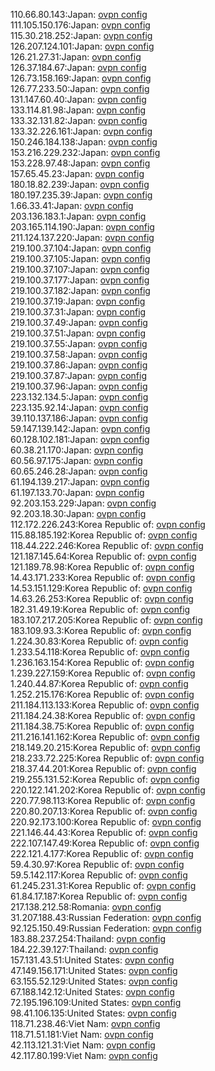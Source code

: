 110.66.80.143:Japan: [ovpn config](vpn/110_66_80_143.ovpn)  
111.105.150.176:Japan: [ovpn config](vpn/111_105_150_176.ovpn)  
115.30.218.252:Japan: [ovpn config](vpn/115_30_218_252.ovpn)  
126.207.124.101:Japan: [ovpn config](vpn/126_207_124_101.ovpn)  
126.21.27.31:Japan: [ovpn config](vpn/126_21_27_31.ovpn)  
126.37.184.67:Japan: [ovpn config](vpn/126_37_184_67.ovpn)  
126.73.158.169:Japan: [ovpn config](vpn/126_73_158_169.ovpn)  
126.77.233.50:Japan: [ovpn config](vpn/126_77_233_50.ovpn)  
131.147.60.40:Japan: [ovpn config](vpn/131_147_60_40.ovpn)  
133.114.81.98:Japan: [ovpn config](vpn/133_114_81_98.ovpn)  
133.32.131.82:Japan: [ovpn config](vpn/133_32_131_82.ovpn)  
133.32.226.161:Japan: [ovpn config](vpn/133_32_226_161.ovpn)  
150.246.184.138:Japan: [ovpn config](vpn/150_246_184_138.ovpn)  
153.216.229.232:Japan: [ovpn config](vpn/153_216_229_232.ovpn)  
153.228.97.48:Japan: [ovpn config](vpn/153_228_97_48.ovpn)  
157.65.45.23:Japan: [ovpn config](vpn/157_65_45_23.ovpn)  
180.18.82.239:Japan: [ovpn config](vpn/180_18_82_239.ovpn)  
180.197.235.39:Japan: [ovpn config](vpn/180_197_235_39.ovpn)  
1.66.33.41:Japan: [ovpn config](vpn/1_66_33_41.ovpn)  
203.136.183.1:Japan: [ovpn config](vpn/203_136_183_1.ovpn)  
203.165.114.190:Japan: [ovpn config](vpn/203_165_114_190.ovpn)  
211.124.137.220:Japan: [ovpn config](vpn/211_124_137_220.ovpn)  
219.100.37.104:Japan: [ovpn config](vpn/219_100_37_104.ovpn)  
219.100.37.105:Japan: [ovpn config](vpn/219_100_37_105.ovpn)  
219.100.37.107:Japan: [ovpn config](vpn/219_100_37_107.ovpn)  
219.100.37.177:Japan: [ovpn config](vpn/219_100_37_177.ovpn)  
219.100.37.182:Japan: [ovpn config](vpn/219_100_37_182.ovpn)  
219.100.37.19:Japan: [ovpn config](vpn/219_100_37_19.ovpn)  
219.100.37.31:Japan: [ovpn config](vpn/219_100_37_31.ovpn)  
219.100.37.49:Japan: [ovpn config](vpn/219_100_37_49.ovpn)  
219.100.37.51:Japan: [ovpn config](vpn/219_100_37_51.ovpn)  
219.100.37.55:Japan: [ovpn config](vpn/219_100_37_55.ovpn)  
219.100.37.58:Japan: [ovpn config](vpn/219_100_37_58.ovpn)  
219.100.37.86:Japan: [ovpn config](vpn/219_100_37_86.ovpn)  
219.100.37.87:Japan: [ovpn config](vpn/219_100_37_87.ovpn)  
219.100.37.96:Japan: [ovpn config](vpn/219_100_37_96.ovpn)  
223.132.134.5:Japan: [ovpn config](vpn/223_132_134_5.ovpn)  
223.135.92.14:Japan: [ovpn config](vpn/223_135_92_14.ovpn)  
39.110.137.186:Japan: [ovpn config](vpn/39_110_137_186.ovpn)  
59.147.139.142:Japan: [ovpn config](vpn/59_147_139_142.ovpn)  
60.128.102.181:Japan: [ovpn config](vpn/60_128_102_181.ovpn)  
60.38.21.170:Japan: [ovpn config](vpn/60_38_21_170.ovpn)  
60.56.97.175:Japan: [ovpn config](vpn/60_56_97_175.ovpn)  
60.65.246.28:Japan: [ovpn config](vpn/60_65_246_28.ovpn)  
61.194.139.217:Japan: [ovpn config](vpn/61_194_139_217.ovpn)  
61.197.133.70:Japan: [ovpn config](vpn/61_197_133_70.ovpn)  
92.203.153.229:Japan: [ovpn config](vpn/92_203_153_229.ovpn)  
92.203.18.30:Japan: [ovpn config](vpn/92_203_18_30.ovpn)  
112.172.226.243:Korea Republic of: [ovpn config](vpn/112_172_226_243.ovpn)  
115.88.185.192:Korea Republic of: [ovpn config](vpn/115_88_185_192.ovpn)  
118.44.222.246:Korea Republic of: [ovpn config](vpn/118_44_222_246.ovpn)  
121.187.145.64:Korea Republic of: [ovpn config](vpn/121_187_145_64.ovpn)  
121.189.78.98:Korea Republic of: [ovpn config](vpn/121_189_78_98.ovpn)  
14.43.171.233:Korea Republic of: [ovpn config](vpn/14_43_171_233.ovpn)  
14.53.151.129:Korea Republic of: [ovpn config](vpn/14_53_151_129.ovpn)  
14.63.26.253:Korea Republic of: [ovpn config](vpn/14_63_26_253.ovpn)  
182.31.49.19:Korea Republic of: [ovpn config](vpn/182_31_49_19.ovpn)  
183.107.217.205:Korea Republic of: [ovpn config](vpn/183_107_217_205.ovpn)  
183.109.93.3:Korea Republic of: [ovpn config](vpn/183_109_93_3.ovpn)  
1.224.30.83:Korea Republic of: [ovpn config](vpn/1_224_30_83.ovpn)  
1.233.54.118:Korea Republic of: [ovpn config](vpn/1_233_54_118.ovpn)  
1.236.163.154:Korea Republic of: [ovpn config](vpn/1_236_163_154.ovpn)  
1.239.227.159:Korea Republic of: [ovpn config](vpn/1_239_227_159.ovpn)  
1.240.44.87:Korea Republic of: [ovpn config](vpn/1_240_44_87.ovpn)  
1.252.215.176:Korea Republic of: [ovpn config](vpn/1_252_215_176.ovpn)  
211.184.113.133:Korea Republic of: [ovpn config](vpn/211_184_113_133.ovpn)  
211.184.24.38:Korea Republic of: [ovpn config](vpn/211_184_24_38.ovpn)  
211.184.38.75:Korea Republic of: [ovpn config](vpn/211_184_38_75.ovpn)  
211.216.141.162:Korea Republic of: [ovpn config](vpn/211_216_141_162.ovpn)  
218.149.20.215:Korea Republic of: [ovpn config](vpn/218_149_20_215.ovpn)  
218.233.72.225:Korea Republic of: [ovpn config](vpn/218_233_72_225.ovpn)  
218.37.44.201:Korea Republic of: [ovpn config](vpn/218_37_44_201.ovpn)  
219.255.131.52:Korea Republic of: [ovpn config](vpn/219_255_131_52.ovpn)  
220.122.141.202:Korea Republic of: [ovpn config](vpn/220_122_141_202.ovpn)  
220.77.98.113:Korea Republic of: [ovpn config](vpn/220_77_98_113.ovpn)  
220.80.207.13:Korea Republic of: [ovpn config](vpn/220_80_207_13.ovpn)  
220.92.173.100:Korea Republic of: [ovpn config](vpn/220_92_173_100.ovpn)  
221.146.44.43:Korea Republic of: [ovpn config](vpn/221_146_44_43.ovpn)  
222.107.147.49:Korea Republic of: [ovpn config](vpn/222_107_147_49.ovpn)  
222.121.4.177:Korea Republic of: [ovpn config](vpn/222_121_4_177.ovpn)  
59.4.30.97:Korea Republic of: [ovpn config](vpn/59_4_30_97.ovpn)  
59.5.142.117:Korea Republic of: [ovpn config](vpn/59_5_142_117.ovpn)  
61.245.231.31:Korea Republic of: [ovpn config](vpn/61_245_231_31.ovpn)  
61.84.17.187:Korea Republic of: [ovpn config](vpn/61_84_17_187.ovpn)  
217.138.212.58:Romania: [ovpn config](vpn/217_138_212_58.ovpn)  
31.207.188.43:Russian Federation: [ovpn config](vpn/31_207_188_43.ovpn)  
92.125.150.49:Russian Federation: [ovpn config](vpn/92_125_150_49.ovpn)  
183.88.237.254:Thailand: [ovpn config](vpn/183_88_237_254.ovpn)  
184.22.39.127:Thailand: [ovpn config](vpn/184_22_39_127.ovpn)  
157.131.43.51:United States: [ovpn config](vpn/157_131_43_51.ovpn)  
47.149.156.171:United States: [ovpn config](vpn/47_149_156_171.ovpn)  
63.155.52.129:United States: [ovpn config](vpn/63_155_52_129.ovpn)  
67.188.142.12:United States: [ovpn config](vpn/67_188_142_12.ovpn)  
72.195.196.109:United States: [ovpn config](vpn/72_195_196_109.ovpn)  
98.41.106.135:United States: [ovpn config](vpn/98_41_106_135.ovpn)  
118.71.238.46:Viet Nam: [ovpn config](vpn/118_71_238_46.ovpn)  
118.71.51.181:Viet Nam: [ovpn config](vpn/118_71_51_181.ovpn)  
42.113.121.31:Viet Nam: [ovpn config](vpn/42_113_121_31.ovpn)  
42.117.80.199:Viet Nam: [ovpn config](vpn/42_117_80_199.ovpn)  
